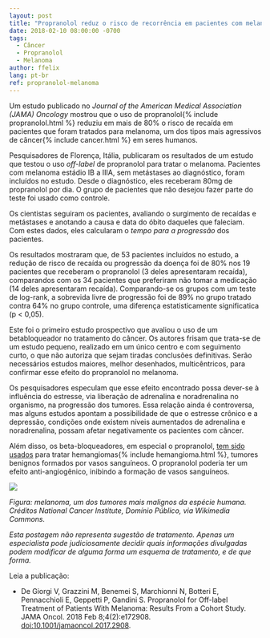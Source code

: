 ```yaml
---
layout: post
title: "Propranolol reduz o risco de recorrência em pacientes com melanoma"
date: 2018-02-10 08:00:00 -0700
tags:
  - Câncer
  - Propranolol
  - Melanoma
author: ffelix
lang: pt-br
ref: propranolol-melanoma
---
```

Um estudo publicado no _Journal of the American Medical Association (JAMA) Oncology_ mostrou que o uso de propranolol{% include propranolol.html %} reduziu em mais de 80% o risco de recaída em pacientes que foram tratados para melanoma, um dos tipos mais agressivos de câncer{% include cancer.html %} em seres humanos.
<!--more-->

Pesquisadores de Florença, Itália, publicaram os resultados de um estudo que testou o uso _off-label_ de propranolol para tratar o melanoma. Pacientes com melanoma estádio IB a IIIA, sem metástases ao diagnóstico, foram incluídos no estudo. Desde o diagnóstico, eles receberam 80mg de propranolol por dia. O grupo de pacientes que não desejou fazer parte do teste foi usado como controle.

Os cientistas seguiram os pacientes, avaliando o surgimento de recaídas e metástases e anotando a causa e data do óbito daqueles que faleciam. Com estes dados, eles calcularam o _tempo para a progressão_ dos pacientes.

Os resultados mostraram que, de 53 pacientes incluídos no estudo, a redução de risco de recaída ou progressão da doença foi de 80% nos 19 pacientes que receberam o propranolol (3 deles apresentaram recaída), comparandos com os 34 pacientes que preferiram não tomar a medicação (14 deles apresentaram recaída). Comparando-se os grupos com um teste de log-rank, a sobrevida livre de progressão foi de 89% no grupo tratado contra 64% no grupo controle, uma diferença estatisticamente significatica (p < 0,05).

Este foi o primeiro estudo prospectivo que avaliou o uso de um betabloqueador no tratamento do câncer. Os autores frisam que trata-se de um estudo pequeno, realizado em um único centro e com seguimento curto, o que não autoriza que sejam tiradas conclusões definitivas. Serão necessários estudos maiores, melhor desenhados, multicêntricos, para confirmar esse efeito do propranolol no melanoma.

Os pesquisadores especulam que esse efeito encontrado possa dever-se à influência do estresse, via liberação de adrenalina e noradrenalina no organismo, na progressão dos tumores. Essa relação ainda é controversa, mas alguns estudos apontam a possibilidade de que o estresse crônico e a depressão, condições onde existem níveis aumentados de adrenalina e noradrenalina, possam afetar negativamente os pacientes com câncer.

Além disso, os beta-bloqueadores, em especial o propranolol, [tem sido usados](https://bit.ly/fhcflxEw) para tratar hemangiomas{% include hemangioma.html %}, tumores benignos formados por vasos sanguíneos. O propranolol poderia ter um efeito anti-angiogênico, inibindo a formação de vasos sanguíneos.


![](https://upload.wikimedia.org/wikipedia/commons/6/6c/Melanoma.jpg)

_Figura: melanoma, um dos tumores mais malignos da espécie humana. Créditos National Cancer Institute, Domínio Público, via Wikimedia Commons._

_Esta postagem não representa sugestão de tratamento. Apenas um especialista pode judiciosamente decidir quais informações divulgadas podem modificar de alguma forma um esquema de tratamento, e de que forma._

Leia a publicação:
- De Giorgi V, Grazzini M, Benemei S, Marchionni N, Botteri E, Pennacchioli E,
Geppetti P, Gandini S. Propranolol for Off-label Treatment of Patients With
Melanoma: Results From a Cohort Study. JAMA Oncol. 2018 Feb 8;4(2):e172908. [doi:10.1001/jamaoncol.2017.2908](https://doi.org/10.1001/jamaoncol.2017.2908).
